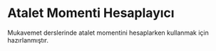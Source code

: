 # Atalet Momenti Hesaplayıcı

Mukavemet derslerinde atalet momentini hesaplarken kullanmak için hazırlanmıştır.
